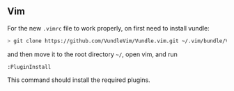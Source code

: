 ## Vim 

For the new `.vimrc` file to work properly, on first need to install vundle:

```bash
> git clone https://github.com/VundleVim/Vundle.vim.git ~/.vim/bundle/Vundle.vim
```

and then move it to the root directory `~/`, open vim, and run 

```
:PluginInstall
```

This command should install the required plugins.

